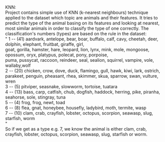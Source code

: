 
KNN:</br>
Project contains simple use of KNN (k-nearest neighbours) technique applied to the dataset which topic are animals and their features.
It tries to predict the type of the animal basing on its features and looking at nearest, most similar animals in order to classify the type of one correctly. 
The classification's numbers (types) are based on the rule in the dataset:</br>
"
1 -- (41) aardvark, antelope, bear, boar, buffalo, calf, cavy, cheetah, deer, dolphin, elephant, fruitbat, giraffe, girl,</br>
goat, gorilla, hamster, hare, leopard, lion, lynx, mink, mole, mongoose, opossum, oryx, platypus, polecat, pony, porpoise,</br>
puma, pussycat, raccoon, reindeer, seal, sealion, squirrel, vampire, vole, wallaby,wolf</br>
2 -- (20) chicken, crow, dove, duck, flamingo, gull, hawk, kiwi, lark, ostrich, parakeet, penguin, pheasant, rhea, skimmer, skua, sparrow, swan, vulture, wren</br>
3 -- (5) pitviper, seasnake, slowworm, tortoise, tuatara</br>
4 -- (13) bass, carp, catfish, chub, dogfish, haddock, herring, pike, piranha, seahorse, sole, stingray, tuna</br>
5 -- (4) frog, frog, newt, toad</br>
6 -- (8) flea, gnat, honeybee, housefly, ladybird, moth, termite, wasp</br>
7 -- (10) clam, crab, crayfish, lobster, octopus, scorpion, seawasp, slug, starfish, worm</br>
"
</br>
So if we get as a type e.g. 7, we know the animal is either clam, crab, crayfish, lobster, octopus, scorpion, seawasp, slug, starfish or worm.
